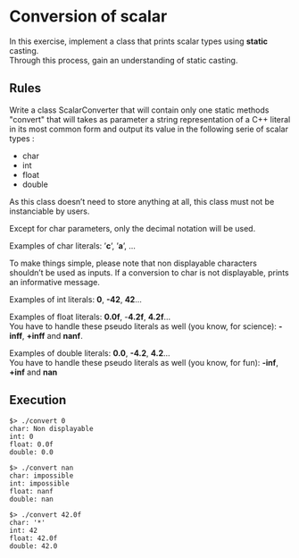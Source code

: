 #  Conversion of scalar
In this exercise, implement a class that prints scalar types using **static** casting.   
Through this process, gain an understanding of static casting.   

## Rules
Write a class ScalarConverter that will contain only one static methods "convert" that will takes as parameter a string representation of a C++ literal in its most common form and output its value in the following serie of scalar types :
* char
* int
* float
* double

As this class doesn’t need to store anything at all, this class must not be instanciable by users.   

Except for char parameters, only the decimal notation will be used.   

Examples of char literals: ’**c**’, ’**a**’, ...   

To make things simple, please note that non displayable characters shouldn’t be used as inputs. If a conversion to char is not displayable, prints an informative message.   

Examples of int literals: **0**, **-42**, **42**...   

Examples of float literals: **0.0f**, -**4.2f**, **4.2f**...   
You have to handle these pseudo literals as well (you know, for science): **-inff**, **+inff** and **nanf**.   

Examples of double literals: **0.0**, **-4.2**, **4.2**...   
You have to handle these pseudo literals as well (you know, for fun): **-inf**, **+inf** and **nan**   

## Execution
```
$> ./convert 0
char: Non displayable
int: 0
float: 0.0f
double: 0.0

$> ./convert nan
char: impossible
int: impossible
float: nanf
double: nan

$> ./convert 42.0f
char: '*'
int: 42
float: 42.0f
double: 42.0
```
